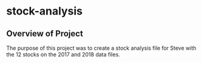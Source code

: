 # stock-analysis

## Overview of Project
The purpose of this project was to create a stock analysis file for Steve with the 12 stocks on the 2017 and 2018 data files. 
